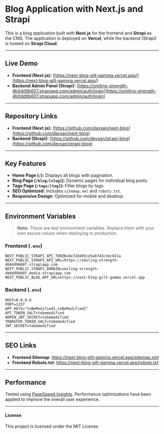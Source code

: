 # Blog Application with Next.js and Strapi

This is a blog application built with **Next.js** for the frontend and **Strapi** as the CMS. The application is deployed on **Vercel**, while the backend (Strapi) is hosted on **Strapi Cloud**.

---

## **Live Demo**

- **Frontend (Next.js):** [https://next-blog-gilt-gamma.vercel.app/](https://next-blog-gilt-gamma.vercel.app/)
- **Backend Admin Panel (Strapi):** [https://smiling-strength-4b0dd9b607.strapiapp.com/admin/auth/login](https://smiling-strength-4b0dd9b607.strapiapp.com/admin/auth/login)

---

## **Repository Links**

- **Frontend (Next.js):** [https://github.com/deysan/next-blog](https://github.com/deysan/next-blog)
- **Backend (Strapi):** [https://github.com/deysan/strapi-blog](https://github.com/deysan/strapi-blog)

---

## **Key Features**

- **Home Page (`/`):** Displays all blogs with pagination.
- **Blog Page (`/blog/[slug]`):** Dynamic pages for individual blog posts.
- **Tags Page (`/tags/[tag]`):** Filter blogs by tags.
- **SEO Optimized:** Includes `sitemap.xml` and `robots.txt`.
- **Responsive Design:** Optimized for mobile and desktop.

---

## **Environment Variables**

> **Note:** These are test environment variables. Replace them with your own secure values when deploying to production.

### **Frontend (`.env`)**
```env
NEXT_PUBLIC_STRAPI_API_TOKEN=6e728495ce5ab743c3ec021a
NEXT_PUBLIC_STRAPI_API_URL=https://smiling-strength-4b0dd9b607.strapiapp.com
NEXT_PUBLIC_STRAPI_DOMAIN=smiling-strength-4b0dd9b607.media.strapiapp.com
NEXT_PUBLIC_BLOG_APP_URL=https://next-blog-gilt-gamma.vercel.app
```

### **Backend (`.env`)**
```
HOST=0.0.0.0
PORT=1337
APP_KEYS="toBeModified1,toBeModified2"
API_TOKEN_SALT=tobemodified
ADMIN_JWT_SECRET=tobemodified
TRANSFER_TOKEN_SALT=tobemodified
JWT_SECRET=tobemodified
```

---

## **SEO Links**

- **Frontend Sitemap**: https://next-blog-gilt-gamma.vercel.app/sitemap.xml
- **Frontend Robots.txt**: https://next-blog-gilt-gamma.vercel.app/robots.txt

---

## **Performance**

Tested using [PageSpeed Insights](https://pagespeed.web.dev/analysis/https-next-blog-gilt-gamma-vercel-app/jgtikaqnzt?form_factor=mobile). Performance optimizations have been applied to improve the overall user experience.

---

#### **License**

This project is licensed under the MIT License.
